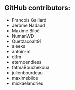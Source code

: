 GitHub contributors:
--------------------------------
 - Francois Gaillard
 - Jérôme Nadaud
 - Maxime Biloé
 - NumanWD
 - Quetzacoalt91
 - aleeks
 - antoin-m
 - djfm
 - eternoendless
 - fatmaBouchekoua
 - julienbourdeau
 - maximebiloe
 - mickaelandrieu
